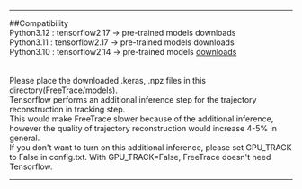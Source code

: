 *** 
##Compatibility</br>
Python3.12 : tensorflow2.17 &#8594; pre-trained models downloads</br>
Python3.11 : tensorflow2.17 &#8594; pre-trained models downloads</br>
Python3.10 : tensorflow2.14 &#8594; pre-trained models [downloads](https://drive.google.com/file/d/1uPLtL9USZPIJtYvaBSYN-xGyDR6k1ifl/view?usp=drive_link)</br>
</br>
</br>
Please place the downloaded .keras, .npz files in this directory(FreeTrace/models).</br> 
Tensorflow performs an additional inference step for the trajectory reconstruction in tracking step.</br>
This would make FreeTrace slower because of the additional inference, however the quality of trajectory reconstruction would increase 4-5\% in general.</br>
If you don't want to turn on this additional inference, please set GPU_TRACK to False in config.txt. With GPU_TRACK=False, FreeTrace doesn't need Tensorflow.</br>
***
